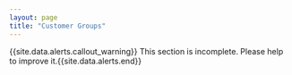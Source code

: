 ```yaml
---
layout: page
title: "Customer Groups"
---
```


{{site.data.alerts.callout_warning}} This section is incomplete. Please help to improve it.{{site.data.alerts.end}} 
